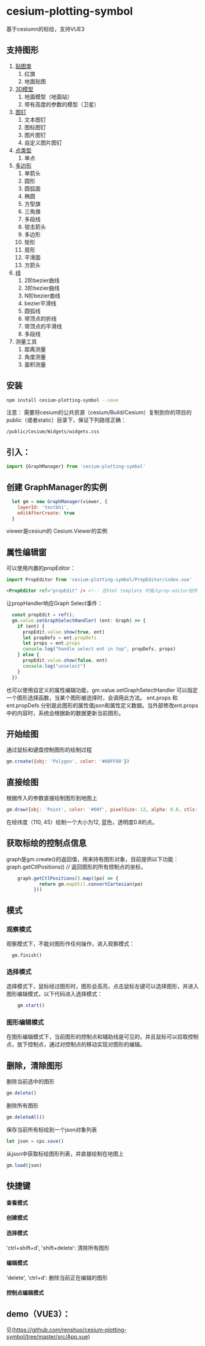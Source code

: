 # cesium-plotting-symbol
基于cesiumn的标绘，支持VUE3

## 支持图形
1. [贴图类](https://github.com/renshuo/cesium-plotting-symbol/tree/master/src/cps/Image)
   1. 红旗
   2. 地面贴图
2. [3D模型](https://github.com/renshuo/cesium-plotting-symbol/tree/master/src/cps/Model)
   1. 地面模型（地面站）
   2. 带有高度的参数的模型（卫星）
3. [图钉](https://github.com/renshuo/cesium-plotting-symbol/tree/master/src/cps/Pin)
   1. 文本图钉
   2. 图标图钉
   3. 图片图钉
   4. 自定义图片图钉
4. [点类型](https://github.com/renshuo/cesium-plotting-symbol/tree/master/src/cps/Point)
   1. 单点
5. [多边形](https://github.com/renshuo/cesium-plotting-symbol/tree/master/src/cps/Polygon)
   1. 单箭头
   2. 圆形
   3. 圆弧面
   4. 椭圆
   5. 方型旗
   6. 三角旗
   7. 多段线
   8. 钳击箭头
   9. 多边形
   10. 矩形
   11. 扇形
   12. 平滑面
   13. 方箭头
6. [线](https://github.com/renshuo/cesium-plotting-symbol/tree/master/src/cps/Polyline)
   1. 2阶bezier曲线
   2. 3阶bezier曲线
   3. N阶bezier曲线
   4. bezier平滑线
   5. 圆弧线
   6. 带顶点的折线
   7. 带顶点的平滑线
   8. 多段线
7. 测量工具
   1. 距离测量
   2. 角度测量
   3. 面积测量


## 安装
```bash
npm install cesium-plotting-symbol --save
```
注意： 需要将cesium的公共资源（cesium/Build/Cesium）复制到你的项目的public（或者static）目录下，保证下列路径正确：
```
/public/Cesium/Widgets/widgets.css
```

## 引入： 
```javascript
import {GraphManager} from 'cesium-plotting-symbol'
```

## 创建 GraphManager的实例
```javascript
  let gm = new GraphManager(viewer, {
    layerId: 'testbh1',
    editAfterCreate: true
  }
```
viewer是cesium的 Cesium.Viewer的实例


## 属性编辑窗
可以使用内置的propEditor：
```javascript
import PropEditor from 'cesium-plotting-symbol/PropEditor/index.vue'
```
```html
<PropEditor ref="propEdit" /> <!-- 在html template 中插入prop-editor组件 -->
```
让propHandler响应Graph Select事件：
```javascript
  const propEdit = ref();
  gm.value.setGraphSelectHandler( (ent: Graph) => {
    if (ent) {
      propEdit.value.show(true, ent)
      let propDefs = ent.propDefs
      let props = ent.props
      console.log("handle select ent in top", propDefs, props)
    } else {
      propEdit.value.show(false, ent)
      console.log("unselect")
    }
  })
```

也可以使用自定义的属性编辑功能，gm.value.setGraphSelectHandler 可以指定一个图形选择函数，当某个图形被选择时，会调用此方法。
ent.props 和 ent.propDefs 分别是此图形的属性值json和属性定义数据。当外部修改ent.props中的内容时，系统会根据新的数据更新当前图形。


## 开始绘图
通过鼠标和键盘控制图形的绘制过程
```javascript
gm.create({obj: 'Polygon', color: '#00FF00'})
```

## 直接绘图
根据传入的参数直接绘制图形到地图上
```javascript
gm.draw({obj: 'Point', color: '#00f', pixelSize: 12, alpha: 0.8, ctls: [{lon: 110, lat: 45}]})
```
在经纬度（110, 45）绘制一个大小为12, 蓝色，透明度0.8的点。

## 获取标绘的控制点信息
graph是gm.create()的返回值，用来持有图形对象，目前提供以下功能：
graph.getCtlPositions() // 返回图形的所有控制点的坐标，
```javascript
    graph.getCtlPositions().map((po) => {
            return gm.mapUtil.convertCartesian(po)
          }))
```

## 模式
### 观察模式
观察模式下，不能对图形作任何操作，进入观察模式：
```typescritp
  gm.finish()
```
### 选择模式
选择模式下，鼠标经过图形时，图形会高亮，点击鼠标左键可以选择图形，并进入图形编辑模式，以下代码进入选择模式：
```typescript
    gm.start()
```
### 图形编辑模式
在图形编辑模式下，当前图形的控制点和辅助线是可见的，并且鼠标可以拾取控制点，放下控制点，通过对控制点的移动实现对图形的编辑。


## 删除，清除图形
删除当前选中的图形
```javascript
gm.delete()
```


删除所有图形
```javascript
gm.deleteAll()
```


保存当前所有标绘到一个json对象列表
```javascript
let json = cps.save()
```


从json中获取标绘图形列表，并直接绘制在地图上
```javascript
gm.load(json)
```


## 快捷键
#### 查看模式
#### 创建模式
#### 选择模式
'ctrl+shift+d', 'shift+delete': 清除所有图形
#### 编辑模式
'delete', 'ctrl+d': 删除当前正在编辑的图形
#### 控制点编辑模式


## demo（VUE3）：
见(https://github.com/renshuo/cesium-plotting-symbol/tree/master/src/App.vue)
